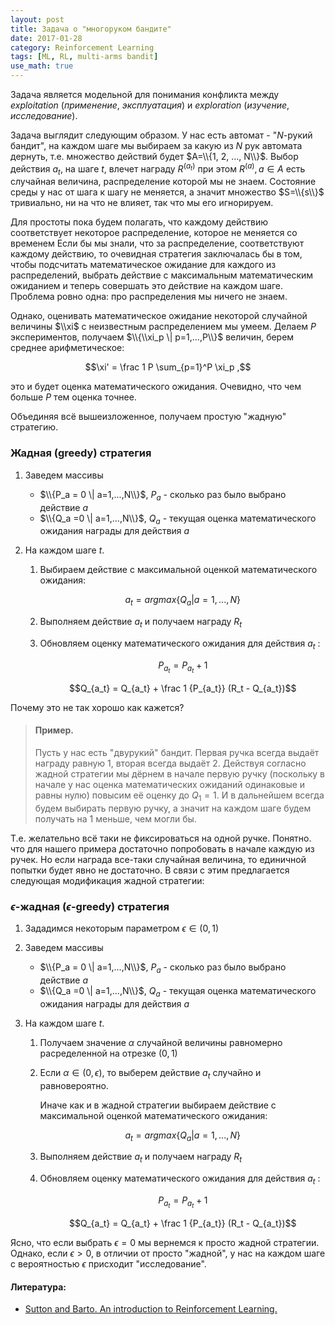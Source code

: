```yaml
---
layout: post
title: Задача о "многоруком бандите"
date: 2017-01-28
category: Reinforcement Learning
tags: [ML, RL, multi-arms bandit]
use_math: true
---
```


Задача является модельной для понимания конфликта между *exploitation* (*применение*, *эксплуатация*) и 
*exploration* (*изучение*, *исследование*).

<!--more-->

Задача выглядит следующим образом. У нас есть автомат - "$N$-рукий бандит", на каждом шаге мы выбираем за какую из 
$N$ рук автомата дернуть, т.е. множество действий будет $A=\\{1, 2, ..., N\\}$. Выбор действия $a_t$, на шаге $t$, 
влечет награду  $R^{(a_t)}$ при этом $R^{(a)}, a \in A$ есть случайная величина, распределение которой мы не 
знаем. Состояние среды у нас от шага к шагу не меняется, а значит множество $S=\\{s\\}$ тривиально, ни на что не 
влияет, так что мы его игнорируем.

Для простоты пока будем полагать, что каждому действию соответствует некоторое распределение, которое не меняется со временем
Если бы мы знали, что за распределение, соответствуют каждому действию, то очевидная стратегия заключалась бы в том, чтобы 
подсчитать математическое ожидание для каждого из распределений, выбрать действие с максимальным математическим ожиданием и
теперь совершать это действие на каждом шаге. Проблема ровно одна: про распределения мы ничего не знаем. 

Однако, оценивать математическое ожидание некоторой случайной величины $\\xi$ c неизвестным распределением мы умеем. 
Делаем $P$ экспериментов, получаем $\\{\\xi_p \| p=1,...,P\\}$ величин, берем среднее арифметическое:

$$\xi' = \frac 1 P \sum_{p=1}^P \xi_p ,$$

это и будет оценка математического ожидания. Очевидно, что чем больше $P$ тем оценка точнее.

Объединяя всё вышеизложенное, получаем простую "жадную" стратегию.

<div class="algo" markdown="1">

### Жадная (greedy) стратегия

1. Заведем массивы 

    + $\\{P_a = 0 \| a=1,...,N\\}$, $P_a$ - сколько раз было выбрано действие $a$
    + $\\{Q_a =0 \| a=1,...,N\\}$, $Q_a$ - текущая оценка математического ожидания награды для действия $a$

2. На каждом шаге $t$.

    1. Выбираем действие с максимальной оценкой математического ожидания:

        $$a_t = argmax\{Q_a | a=1,...,N\}$$ 

    2. Выполняем действие $a_t$ и получаем награду $R_t$

    3. Обновляем оценку математического ожидания для действия $a_t$ :

        $$P_{a_t} = P_{a_t} + 1$$

        $$Q_{a_t} = Q_{a_t} + \frac 1 {P_{a_t}} (R_t - Q_{a_t})$$

</div>

Почему это не так хорошо как кажется?

> #### Пример.
> 
> Пусть у нас есть "двурукий" бандит. Первая ручка всегда выдаёт награду равную 1, вторая всегда выдаёт 2. Действуя согласно жадной 
> стратегии мы дёрнем в начале первую ручку (поскольку в начале у нас оценка математических ожиданий одинаковые и равны нулю) повысим 
> её оценку до $Q_1 = 1$. И в дальнейшем всегда будем выбирать первую ручку, а значит на каждом шаге будем получать на 1 меньше, 
> чем могли бы. 

Т.е. желательно всё таки не фиксироваться на одной ручке. Понятно. что для нашего примера достаточно попробовать в начале каждую
из ручек. Но если награда все-таки случайная величина, то единичной попытки будет явно не достаточно. В связи с этим предлагается
следующая модификация жадной стратегии:

<div class="algo" markdown="1">

### $\epsilon$-жадная ($\epsilon$-greedy) стратегия

1. Зададимся некоторым параметром $\epsilon \in (0, 1)$

2. Заведем массивы 

    + $\\{P_a = 0 \| a=1,...,N\\}$, $P_a$ - сколько раз было выбрано действие $a$
    + $\\{Q_a =0 \| a=1,...,N\\}$, $Q_a$ - текущая оценка математического ожидания награды для действия $a$

3. На каждом шаге $t$.

    1. Получаем значение $\alpha$ случайной величины равномерно расределенной на отрезке $(0,1)$

    2. Если $\alpha \in (0, \epsilon)$, то выберем действие $a_t$ случайно и равновероятно.

       Иначе как и в жадной стратегии выбираем действие с максимальной оценкой математического ожидания:

        $$a_t = argmax\{Q_a | a=1,...,N\}$$ 

    3. Выполняем действие $a_t$ и получаем награду $R_t$

    4. Обновляем оценку математического ожидания для действия $a_t$ :

        $$P_{a_t} = P_{a_t} + 1$$

        $$Q_{a_t} = Q_{a_t} + \frac 1 {P_{a_t}} (R_t - Q_{a_t})$$

</div>

Ясно, что если выбрать $\epsilon = 0$ мы вернемся к просто жадной стратегии. Однако, если $\epsilon > 0$, в отличии от просто "жадной", 
у нас на каждом шаге с вероятностью $\epsilon$ присходит "исследование". 




#### Литература:

+ [Sutton and Barto. An introduction to Reinforcement Learning.](http://webdocs.cs.ualberta.ca/~sutton/book/the-book.html)

